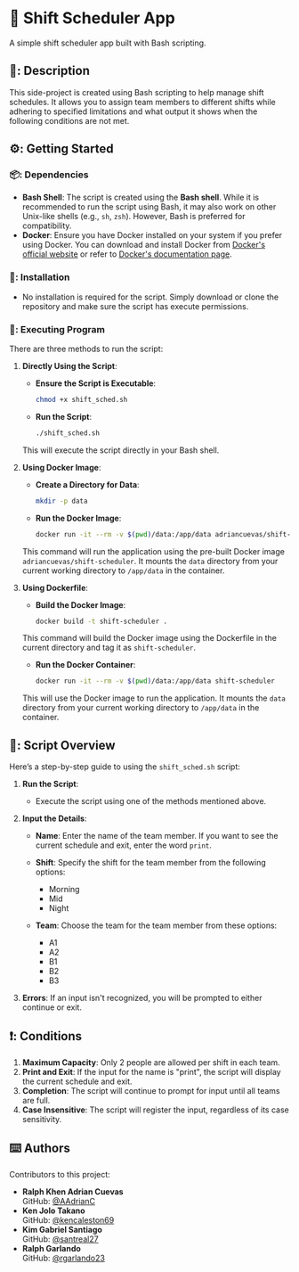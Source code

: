 # 📆 **Shift Scheduler App**

A simple shift scheduler app built with Bash scripting.

## 📝: **Description**

This side-project is created using Bash scripting to help manage shift schedules. It allows you to assign team members to different shifts while adhering to specified limitations and what output it shows when the following conditions are not met.

## ⚙️: **Getting Started**

### 📦: **Dependencies**

- **Bash Shell**: The script is created using the **Bash shell**. While it is recommended to run the script using Bash, it may also work on other Unix-like shells (e.g., `sh`, `zsh`). However, Bash is preferred for compatibility.
- **Docker**: Ensure you have Docker installed on your system if you prefer using Docker. You can download and install Docker from [Docker's official website](https://www.docker.com/get-started) or refer to [Docker's documentation page](https://docs.docker.com/desktop/).

### 💾: **Installation**

- No installation is required for the script. Simply download or clone the repository and make sure the script has execute permissions.

### 🚀: **Executing Program**

There are three methods to run the script:

1. **Directly Using the Script**:

   - **Ensure the Script is Executable**:
     ```bash
     chmod +x shift_sched.sh
     ```

   - **Run the Script**:
     ```bash
     ./shift_sched.sh
     ```

   This will execute the script directly in your Bash shell.

2. **Using Docker Image**:

   - **Create a Directory for Data**:
     ```bash
     mkdir -p data
     ```

   - **Run the Docker Image**:
     ```bash
     docker run -it --rm -v $(pwd)/data:/app/data adriancuevas/shift-scheduler
     ```

   This command will run the application using the pre-built Docker image `adriancuevas/shift-scheduler`. It mounts the `data` directory from your current working directory to `/app/data` in the container.

3. **Using Dockerfile**:

   - **Build the Docker Image**:
     ```bash
     docker build -t shift-scheduler .
     ```

   This command will build the Docker image using the Dockerfile in the current directory and tag it as `shift-scheduler`.

   - **Run the Docker Container**:
     ```bash
     docker run -it --rm -v $(pwd)/data:/app/data shift-scheduler
     ```

   This will use the Docker image to run the application. It mounts the `data` directory from your current working directory to `/app/data` in the container.

## 📖: **Script Overview**

Here’s a step-by-step guide to using the `shift_sched.sh` script:

1. **Run the Script**:
   - Execute the script using one of the methods mentioned above.

2. **Input the Details**:
   - **Name**: Enter the name of the team member. If you want to see the current schedule and exit, enter the word `print`.
   
   - **Shift**: Specify the shift for the team member from the following options:
     - Morning
     - Mid
     - Night
   
   - **Team**: Choose the team for the team member from these options:
     - A1
     - A2
     - B1
     - B2
     - B3

3. **Errors**: If an input isn't recognized, you will be prompted to either continue or exit.

## ❗: **Conditions**

1. **Maximum Capacity**: Only 2 people are allowed per shift in each team.
2. **Print and Exit**: If the input for the name is "print", the script will display the current schedule and exit.
3. **Completion**: The script will continue to prompt for input until all teams are full.
4. **Case Insensitive**: The script will register the input, regardless of its case sensitivity.

## ⌨️ **Authors**

Contributors to this project:

- **Ralph Khen Adrian Cuevas**  
  GitHub: [@AAdrianC](https://github.com/AAdrianC)
- **Ken Jolo Takano**  
  GitHub: [@kencaleston69](https://github.com/kencaleston69)
- **Kim Gabriel Santiago**  
  GitHub: [@santreal27](https://github.com/santreal27)
- **Ralph Garlando**  
  GitHub: [@rgarlando23](https://github.com/rgarlando23)
